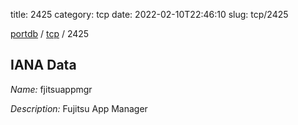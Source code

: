 title: 2425
category: tcp
date: 2022-02-10T22:46:10
slug: tcp/2425

[portdb](/) / [tcp](/category/tcp.html) / 2425


## IANA Data

_Name:_ fjitsuappmgr

_Description:_ Fujitsu App Manager

